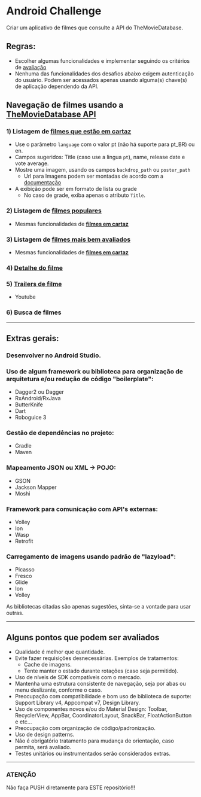 # Android Challenge

Criar um aplicativo de filmes que consulte a API do TheMovieDatabase.

## Regras:
- Escolher algumas funcionalidades e implementar seguindo os critérios de [avaliação](#criterios_avaliacao)
- Nenhuma das funcionalidades dos desafios abaixo exigem autenticação do usuário. Podem ser acessados apenas usando alguma(s) chave(s) de aplicação dependendo da API.

## Navegação de filmes usando a [TheMovieDatabase API](https://www.themoviedb.org/documentation/api)

### <a name="filmes_cartaz" />1) Listagem de [filmes que estão em cartaz](http://docs.themoviedb.apiary.io/#reference/movies/now_playing)
- Use o parâmetro `language` com o valor pt (não há suporte para pt_BR) ou en.
- Campos sugeridos: Title (caso use a lingua `pt`), name, release date e vote average.
- Mostre uma imagem, usando os campos `backdrop_path` ou `poster_path`
    - Url para Imagens podem ser montadas de acordo com a [documentação](http://docs.themoviedb.apiary.io/#introduction/configuration)
- A exibição pode ser em formato de lista ou grade
    - No caso de grade, exiba apenas o atributo `Title`.

### 2) Listagem de [filmes populares](http://docs.themoviedb.apiary.io/#reference/movies/moviepopular)
- Mesmas funcionalidades de [__filmes em cartaz__](#filmes_cartaz)

### 3) Listagem de [filmes mais bem avaliados](http://docs.themoviedb.apiary.io/#reference/movies/movietoprated)
- Mesmas funcionalidades de [__filmes em cartaz__](#filmes_cartaz)

### 4) [Detalhe do filme](http://docs.themoviedb.apiary.io/#reference/movies/movieid)

### 5) [Trailers de filme](http://docs.themoviedb.apiary.io/#reference/movies/movieidvideos)
- Youtube

### 6) Busca de filmes

*****

## Extras gerais:

### Desenvolver no Android Studio.

### Uso de algum framework ou biblioteca para organização de arquitetura e/ou redução de código "boilerplate":
- Dagger2 ou Dagger
- RxAndroid/RxJava
- ButterKnife
- Dart
- Roboguice 3

### Gestão de dependências no projeto:
- Gradle
- Maven

### Mapeamento JSON ou XML -> POJO:
- GSON
- Jackson Mapper
- Moshi

### Framework para comunicação com API's externas:
- Volley
- Ion
- Wasp
- Retrofit

### Carregamento de imagens usando padrão de "lazyload":
- Picasso
- Fresco
- Glide
- Ion
- Volley

As bibliotecas citadas são apenas sugestões, sinta-se a vontade para usar outras.

*****

## <a name="criterios_avaliacao"/>Alguns pontos que podem ser avaliados

- Qualidade é melhor que quantidade.
- Evite fazer requisições desnecessárias. Exemplos de tratamentos:
    - Cache de imagens.
    - Tente manter o estado durante rotações (caso seja permitido).
- Uso de níveis de SDK compatíveis com o mercado.
- Mantenha uma estrutura consistente de navegação, seja por abas ou menu deslizante, conforme o caso.
- Preocupação com compatibilidade e bom uso de biblioteca de suporte: Support Library v4, Appcompat v7, Design Library.
- Uso de componentes novos e/ou do Material Design: Toolbar, RecyclerView, AppBar, CoordinatorLayout, SnackBar, FloatActionButton e etc...
- Preocupação com organização de código/padronização.
- Uso de design patterns.
- Não é obrigatório tratamento para mudança de orientação, caso permita, será avaliado.
- Testes unitários ou instrumentados serão considerados extras.

*****

### **ATENÇÃO** ###

Não faça PUSH diretamente para ESTE repositório!!!

